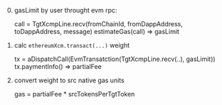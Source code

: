 0. gasLimit by user throught evm rpc:

   call = TgtXcmpLine.recv(fromChainId, fromDappAddress, toDappAddress, message)
   estimateGas(call) => gasLimit

1. calc `ethereumXcm.transact(...)` weight

   tx = aDispatchCall(EvmTransatction(TgtXcmpLine.recv(..), gasLimit))  
   tx.paymentInfo() => partialFee

   <!-- tx.paymentInfo() => refTime, proofSize   -->
   <!-- weight = calc(refTime, proofSize)   -->
   <!-- fungiable = weight/weight_per_second * glmrPerSeconds -->

2. convert weight to src native gas units

   <!-- gas = weight/weight_per_second * ringPerSeconds(configed by dst chain)    -->

   gas = partialFee \* srcTokensPerTgtToken
